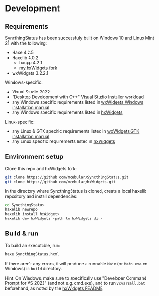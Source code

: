 # Development

## Requirements

SyncthingStatus has been successfuly built on Windows 10 and Linux Mint 21 with the following:

- Haxe 4.2.5
- Haxelib 4.0.2
  - hxcpp 4.2.1
  - [my hxWidgets fork](https://github.com/mcebular/hxWidgets)
- wxWidgets 3.2.2.1

Windows-specific:

- Visual Studio 2022
- "Desktop Development with C++" Visual Studio Installer workload
- any Windows specific requirements listed in [wxWidgets Windows installation manual](https://github.com/wxWidgets/wxWidgets/blob/master/docs/msw/install.md)
- any Windows specific requirements listed in [hxWidgets](https://github.com/haxeui/hxWidgets/blob/master/README.md)

Linux-specific:

- any Linux & GTK specific requirements listed in [wxWidgets GTK installation manual](https://github.com/wxWidgets/wxWidgets/blob/master/docs/gtk/install.md)
- any Linux specific requirements listed in [hxWidgets](https://github.com/haxeui/hxWidgets/blob/master/README.md)

## Environment setup

Clone this repo and hxWidgets fork:

```sh
git clone https://github.com/mcebular/SyncthingStatus.git
git clone https://github.com/mcebular/hxWidgets.git
```

In the directory where SyncthingStatus is cloned, create a local haxelib repository and install dependencies:

```sh
cd SyncthingStatus
haxelib newrepo
haxelib install hxWidgets
haxelib dev hxWidgets <path to hxWidgets dir>
```

## Build & run

To build an executable, run:

```sh
haxe SyncthingStatus.hxml
```

If there aren't any errors, it will produce a runnable `Main` (or `Main.exe` on Windows) in `build` directory.

Hint: On Windows, make sure to specifically use "Developer Command Prompt for VS 2022" (and not e.g. cmd.exe), and to run `vcvarsall.bat` beforehand, as noted by the [hxWidgets README](https://github.com/haxeui/hxWidgets/blob/master/README.md).
